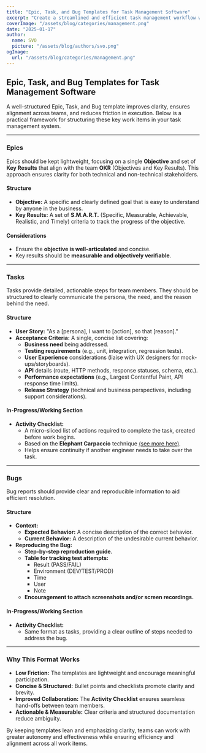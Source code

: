 ```yaml
---
title: "Epic, Task, and Bug Templates for Task Management Software"
excerpt: "Create a streamlined and efficient task management workflow with this Epic, Task, and Bug Template. Whether you're leading a development team, managing a project, or improving an existing workflow, this structured approach helps teams maintain clarity, reduce friction, and improve collaboration across all work items."
coverImage: "/assets/blog/categories/management.png"
date: "2025-01-17"
author:
  name: SVO
  picture: "/assets/blog/authors/svo.png"
ogImage:
  url: "/assets/blog/categories/management.png"
---
```


## Epic, Task, and Bug Templates for Task Management Software

A well-structured Epic, Task, and Bug template improves clarity, ensures alignment across teams, and reduces friction in execution. Below is a practical framework for structuring these key work items in your task management system.

---

### Epics

Epics should be kept lightweight, focusing on a single **Objective** and set of **Key Results** that align with the team **OKR** (Objectives and Key Results). This approach ensures clarity for both technical and non-technical stakeholders.

#### Structure

- **Objective:** A specific and clearly defined goal that is easy to understand by anyone in the business.
- **Key Results:** A set of **S.M.A.R.T.** (Specific, Measurable, Achievable, Realistic, and Timely) criteria to track the progress of the objective.

#### Considerations

- Ensure the **objective is well-articulated** and concise.
- Key results should be **measurable and objectively verifiable**.

---

### Tasks

Tasks provide detailed, actionable steps for team members. They should be structured to clearly communicate the persona, the need, and the reason behind the need.

#### Structure

- **User Story:** "As a [persona], I want to [action], so that [reason]."
- **Acceptance Criteria:** A single, concise list covering:
  - **Business need** being addressed.
  - **Testing requirements** (e.g., unit, integration, regression tests).
  - **User Experience** considerations (liaise with UX designers for mock-ups/storyboards).
  - **API** details (route, HTTP methods, response statuses, schema, etc.).
  - **Performance expectations** (e.g., Largest Contentful Paint, API response time limits).
  - **Release Strategy** (technical and business perspectives, including support considerations).

#### In-Progress/Working Section

- **Activity Checklist:**
  - A micro-sliced list of actions required to complete the task, created before work begins.
  - Based on the **Elephant Carpaccio** technique [(see more here)](https://medium.com/@olivercecilspann/elephant-carpaccio-exercise-an-experience-report-207f0cc79c34).
  - Helps ensure continuity if another engineer needs to take over the task.

---

### Bugs

Bug reports should provide clear and reproducible information to aid efficient resolution.

#### Structure

- **Context:**
  - **Expected Behavior:** A concise description of the correct behavior.
  - **Current Behavior:** A description of the undesirable current behavior.
- **Reproducing the Bug:**
  - **Step-by-step reproduction guide.**
  - **Table for tracking test attempts:**
    - Result (PASS/FAIL)
    - Environment (DEV/TEST/PROD)
    - Time
    - User
    - Note
  - **Encouragement to attach screenshots and/or screen recordings.**

#### In-Progress/Working Section

- **Activity Checklist:**
  - Same format as tasks, providing a clear outline of steps needed to address the bug.

---

### Why This Format Works

- **Low Friction:** The templates are lightweight and encourage meaningful participation.
- **Concise & Structured:** Bullet points and checklists promote clarity and brevity.
- **Improved Collaboration:** The **Activity Checklist** ensures seamless hand-offs between team members.
- **Actionable & Measurable:** Clear criteria and structured documentation reduce ambiguity.

By keeping templates lean and emphasizing clarity, teams can work with greater autonomy and effectiveness while ensuring efficiency and alignment across all work items.
